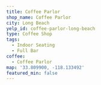 ```yaml
---
title: Coffee Parlor
shop_name: Coffee Parlor
city: Long Beach
yelp_id: coffee-parlor-long-beach
type: Coffee Shop
tags:
  - Indoor Seating
  - Full Bar
coffee:
  - Coffee Parlor
map: '33.809900, -118.133492'
featured_min: false
---
```

